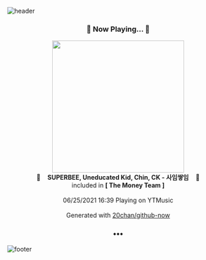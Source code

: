 ![header](https://capsule-render.vercel.app/api?type=wave&height=170&section=header&text=Hi.%20I'm%20SHIFT&fontColor=090707&fontAlignX=45&fontAlignY=65&fontSize=100)

<h3 align="center">🎵 Now Playing... 🎵</h3>
<p align="center">
  <a href="https://music.youtube.com/watch?v=I-MSIqTVi6s">
    <img width="300" src="https://lh3.googleusercontent.com/R8Fsd-4l0DMzHNP7YnzG09INuSxzHC3flxyq1ciYHXBnLdmx-b_R4gRSGI_VAr4g7nH-s4WtunSQAkg">
  </a>
  <br>
  🎵&nbsp&nbsp&nbsp <b>SUPERBEE, Uneducated Kid, Chin, CK - 사임쌓임</b> &nbsp&nbsp&nbsp🎵
  <br>
  included in <b>[ The Money Team ]</b>
  
  <br />
  <br />
  06/25/2021 16:39 Playing on YTMusic
  <br />
  <br />
  Generated with <a href="https://github.com/20chan/github-now">20chan/github-now</a>
</p>

<h3 align="center">•••</h3>

![footer](https://capsule-render.vercel.app/api?type=wave&height=150&section=footer)
